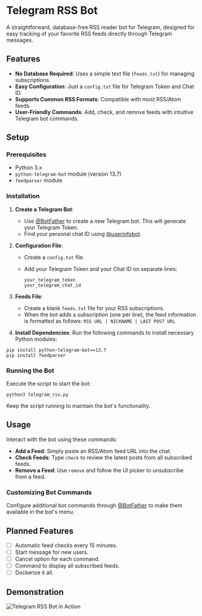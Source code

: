 # Telegram RSS Bot

A straightforward, database-free RSS reader bot for Telegram, designed for easy tracking of your favorite RSS feeds directly through Telegram messages.

## Features

- **No Database Required**: Uses a simple text file (`feeds.txt`) for managing subscriptions.
- **Easy Configuration**: Just a `config.txt` file for Telegram Token and Chat ID.
- **Supports Common RSS Formats**: Compatible with most RSS/Atom feeds.
- **User-Friendly Commands**: Add, check, and remove feeds with intuitive Telegram bot commands.

## Setup

### Prerequisites

- Python 3.x
- `python-telegram-bot` module (version 13.7)
- `feedparser` module

### Installation

1. **Create a Telegram Bot**:
   - Use [@BotFather](https://t.me/botfather) to create a new Telegram bot. This will generate your Telegram Token.
   - Find your personal chat ID using [@userinfobot](https://t.me/userinfobot).

2. **Configuration File**:
   - Create a `config.txt` file.
   - Add your Telegram Token and your Chat ID on separate lines:

     ```
     your_telegram_token
     your_telegram_chat_id
     ```

3. **Feeds File**:
   - Create a blank `feeds.txt` file for your RSS subscriptions.
   - When the bot adds a subscription (one per line), the feed information is formatted as follows: `RSS URL | NICKNAME | LAST POST URL`

4. **Install Dependencies**:
   Run the following commands to install necessary Python modules:

```
pip install python-telegram-bot==13.7
pip install feedparser
```

### Running the Bot

Execute the script to start the bot:

```
python3 telegram_rss.py

```

Keep the script running to maintain the bot's functionality.

## Usage

Interact with the bot using these commands:

- **Add a Feed**: Simply paste an RSS/Atom feed URL into the chat.
- **Check Feeds**: Type `check` to review the latest posts from all subscribed feeds.
- **Remove a Feed**: Use `remove` and follow the UI picker to unsubscribe from a feed.

### Customizing Bot Commands

Configure additional bot commands through [@BotFather](https://t.me/botfather) to make them available in the bot's menu.

## Planned Features

- [ ] Automatic feed checks every 15 minutes.
- [ ] Start message for new users.
- [ ] Cancel option for each command.
- [ ] Command to display all subscribed feeds.
- [ ] Dockerize it all.

## Demonstration

![Telegram RSS Bot in Action](telegram_rss.GIF)

